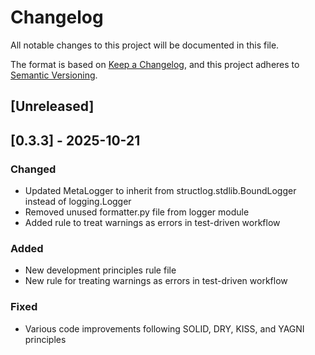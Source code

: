 # Changelog

All notable changes to this project will be documented in this file.

The format is based on [Keep a Changelog](https://keepachangelog.com/en/1.0.0/),
and this project adheres to [Semantic Versioning](https://semver.org/spec/v2.0.html).

## [Unreleased]

## [0.3.3] - 2025-10-21

### Changed
- Updated MetaLogger to inherit from structlog.stdlib.BoundLogger instead of logging.Logger
- Removed unused formatter.py file from logger module
- Added rule to treat warnings as errors in test-driven workflow

### Added
- New development principles rule file
- New rule for treating warnings as errors in test-driven workflow

### Fixed
- Various code improvements following SOLID, DRY, KISS, and YAGNI principles